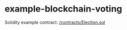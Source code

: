 # example-blockchain-voting

Solidity example contract: [/contracts/Election.sol](/contracts/Election.sol)
